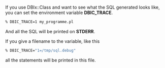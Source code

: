 If you use DBIx::Class and want to see what the SQL generated looks like, you can set the environment variable **DBIC_TRACE**.

```sh
% DBIC_TRACE=1 my_programme.pl
```

And all the SQL will be printed on **STDERR**.

If you give a filename to the variable, like this

```sh
% DBIC_TRACE="1=/tmp/sql.debug"
```

all the statements will be printed in this file.
